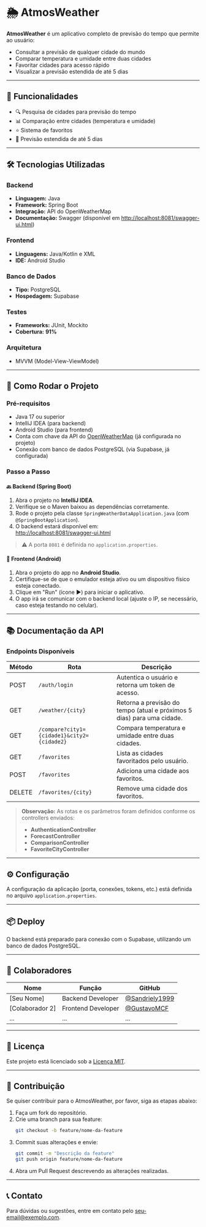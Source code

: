 # 🌦️ AtmosWeather

**AtmosWeather** é um aplicativo completo de previsão do tempo que permite ao usuário:

- Consultar a previsão de qualquer cidade do mundo
- Comparar temperatura e umidade entre duas cidades
- Favoritar cidades para acesso rápido
- Visualizar a previsão estendida de até 5 dias

---

## 🚀 Funcionalidades

- 🔍 Pesquisa de cidades para previsão do tempo
- 📊 Comparação entre cidades (temperatura e umidade)
- ⭐ Sistema de favoritos
- 📅 Previsão estendida de até 5 dias

---

## 🛠️ Tecnologias Utilizadas

### Backend
- **Linguagem:** Java  
- **Framework:** Spring Boot  
- **Integração:** API do OpenWeatherMap  
- **Documentação:** Swagger (disponível em [http://localhost:8081/swagger-ui.html](http://localhost:8081/swagger-ui.html))

### Frontend
- **Linguagens:** Java/Kotlin e XML  
- **IDE:** Android Studio

### Banco de Dados
- **Tipo:** PostgreSQL  
- **Hospedagem:** Supabase

### Testes
- **Frameworks:** JUnit, Mockito  
- **Cobertura:** **91%**

### Arquitetura
- MVVM (Model-View-ViewModel)

---

## 🧪 Como Rodar o Projeto

### Pré-requisitos

- Java 17 ou superior
- IntelliJ IDEA (para backend)
- Android Studio (para frontend)
- Conta com chave da API do [OpenWeatherMap](https://openweathermap.org/api) (já configurada no projeto)
- Conexão com banco de dados PostgreSQL (via Supabase, já configurada)

### Passo a Passo

#### 🔙 Backend (Spring Boot)

1. Abra o projeto no **IntelliJ IDEA**.
2. Verifique se o Maven baixou as dependências corretamente.
3. Rode o projeto pela classe `SpringWeatherDataApplication.java` (com `@SpringBootApplication`).
4. O backend estará disponível em:  
   [http://localhost:8081/swagger-ui.html](http://localhost:8081/swagger-ui.html)

> ⚠️ A porta `8081` é definida no `application.properties`.

#### 📱 Frontend (Android)

1. Abra o projeto do app no **Android Studio**.
2. Certifique-se de que o emulador esteja ativo ou um dispositivo físico esteja conectado.
3. Clique em "Run" (ícone ▶️) para iniciar o aplicativo.
4. O app irá se comunicar com o backend local (ajuste o IP, se necessário, caso esteja testando no celular).

---

## 📚 Documentação da API

### Endpoints Disponíveis

| **Método** | **Rota**                        | **Descrição**                                                     |
|------------|---------------------------------|-------------------------------------------------------------------|
| POST       | `/auth/login`                   | Autentica o usuário e retorna um token de acesso.                 |
| GET        | `/weather/{city}`               | Retorna a previsão do tempo (atual e próximos 5 dias) para uma cidade. |
| GET        | `/compare?city1={cidade1}&city2={cidade2}` | Compara temperatura e umidade entre duas cidades.                   |
| GET        | `/favorites`                    | Lista as cidades favoritados pelo usuário.                        |
| POST       | `/favorites`                    | Adiciona uma cidade aos favoritos.                                |
| DELETE     | `/favorites/{city}`             | Remove uma cidade dos favoritos.                                  |

> **Observação:** As rotas e os parâmetros foram definidos conforme os controllers enviados:
> - **AuthenticationController**
> - **ForecastController**
> - **ComparisonController**
> - **FavoriteCityController**

---

## ⚙️ Configuração

A configuração da aplicação (porta, conexões, tokens, etc.) está definida no arquivo `application.properties`.

---

## 📦 Deploy

O backend está preparado para conexão com o Supabase, utilizando um banco de dados PostgreSQL.

---

## 👥 Colaboradores

| Nome            | Função                      | GitHub                 |
|-----------------|-----------------------------|------------------------|
| [Seu Nome]      | Backend Developer           | [@Sandriely1999](#)       |
| [Colaborador 2] | Frontend Developer          | [@GustavoMCF](#)     |
| ...             | ...                         | ...                    |

---

## 📄 Licença

Este projeto está licenciado sob a [Licença MIT](LICENSE).

---

## 🔧 Contribuição

Se quiser contribuir para o AtmosWeather, por favor, siga as etapas abaixo:

1. Faça um fork do repositório.
2. Crie uma branch para sua feature:  
   ```bash
   git checkout -b feature/nome-da-feature
   ```
3. Commit suas alterações e envie:
   ```bash
   git commit -m "Descrição da feature"
   git push origin feature/nome-da-feature
   ```
4. Abra um Pull Request descrevendo as alterações realizadas.

---

## 📞 Contato

Para dúvidas ou sugestões, entre em contato pelo [seu-email@exemplo.com](mailto:seu-email@exemplo.com).
